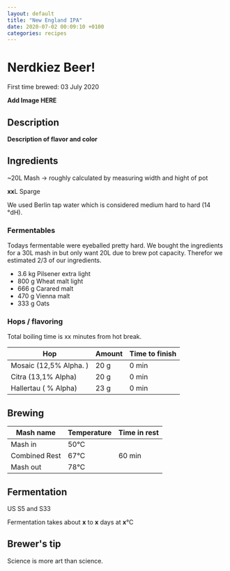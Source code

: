 ```yaml
---
layout: default
title: "New England IPA"
date: 2020-07-02 00:09:10 +0100
categories: recipes
---
```


# Nerdkiez Beer!

First time brewed: 03 July 2020

**Add Image HERE**

## Description

**Description of flavor and color**

## Ingredients

~20L Mash -> roughly calculated by measuring width and hight of pot

**xx**L Sparge

We used Berlin tap water which is considered medium hard to hard (14 °dH).

### Fermentables

Todays fermentable were eyeballed pretty hard. We bought the ingredients for a 30L mash in but only want 20L due to brew pot capacity. Therefor we estimated 2/3 of our ingredients.

- 3.6 kg Pilsener extra light
- 800 g Wheat malt light
- 666 g Carared malt
- 470 g Vienna malt
- 333 g Oats

### Hops / flavoring

Total boiling time is xx minutes from hot break.

| Hop                    | Amount | Time to finish |
| ---------------------- | ------ | -------------- |
| Mosaic (12,5% Alpha. ) | 20 g   | 0 min          |
| Citra (13,1% Alpha)    | 20 g   | 0 min          |
| Hallertau ( % Alpha)   | 23 g   | 0 min          |

## Brewing

| Mash name     | Temperature | Time in rest |
| ------------- | ----------- | ------------ |
| Mash in       | 50°C        |              |
| Combined Rest | 67°C        | 60 min       |
| Mash out      | 78°C        |              |

## Fermentation

US S5 and S33

Fermentation takes about **x** to **x** days at **x**°C

## Brewer's tip

Science is more art than science.
